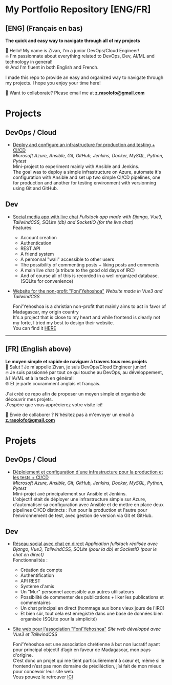 # My Portfolio Repository [ENG/FR]
## [ENG] (Français en bas)
**The quick and easy way to navigate through all of my projects**

👋 Hello! My name is Zivan, I'm a junior DevOps/Cloud Engineer!  
🔥 I'm passionnate about everything related to DevOps, Dev, AI/ML and technology in general!  
🌐 And I'm fluent in both English and French.

I made this repo to provide an easy and organized way to navigate through my projects. I hope you enjoy your time here!

🤝 Want to collaborate? Please email me at **z.rasolofo@gmail.com**


# Projects
## DevOps / Cloud
- [Deploy and configure an infrastructure for production and testing + CI/CD](https://github.com/Zivan-R/MINI-PROJECT-ansible-jenkins-python)  
*Microsoft Azure, Ansible, Git, GitHub, Jenkins, Docker, MySQL, Python, Pytest*  
Mini-project to experiment mainly with Ansible and Jenkins.  
The goal was to deploy a simple infrastructure on Azure, automate it's configuration with Ansible and set up two simple CI/CD pipelines, one for production and another for testing environment with versionning using Git and GitHub.

## Dev
- [Social media app with live chat](https://github.com/Zivan-R/PROJECT-live-chat-social-media-app)
*Fullstack app made with Django, Vue3, TailwindCSS, SQLite (db) and SocketIO (for the live chat)*  
Features:
   - Account creation
   - Authentication
   - REST API
   - A friend system
   - A personnal "wall" accessible to other users
   - The possibility of commenting posts + liking posts and comments
   - A main live chat (a tribute to the good old days of IRC)
   - And of course all of this is recorded in a well organized database. (SQLite for convenience)

- [Website for the non-profit "Foni'Yehoshoa"](https://github.com/Zivan-R/PROJET-site-web-pour-l-association-foni-yehoshoa)
*Website made in Vue3 and TailwindCSS* 

  Foni'Yehoshoa is a christian non-profit that mainly aims to act in favor of Madagascar, my origin country  
It's a project that is close to my heart and while frontend is clearly not my forte, I tried my best to design their website.  
You can find it [HERE](https://foniyehoshoa.org)

---

## [FR] (English above)
**Le moyen simple et rapide de naviguer à travers tous mes projets**  
👋 Salut ! Je m'appelle Zivan, je suis DevOps/Cloud Engineer junior!  
🔥 Je suis passionné par tout ce qui touche au DevOps, au développement, à l'IA/ML et à la tech en général!  
🌐 Et je parle couramment anglais et français.

J'ai créé ce repo afin de proposer un moyen simple et organisé de découvrir mes projets.  
J'espère que vous apprécierez votre visite ici!

🤝 Envie de collaborer ? N'hésitez pas à m'envoyer un email à **z.rasolofo@gmail.com**

# Projets
## DevOps / Cloud
- [Déploiement et configuration d'une infrastructure pour la production et les tests + CI/CD](https://github.com/Zivan-R/MINI-PROJECT-ansible-jenkins-python)  
*Microsoft Azure, Ansible, Git, GitHub, Jenkins, Docker, MySQL, Python, Pytest*  
Mini-projet axé principalement sur Ansible et Jenkins.  
L'objectif était de déployer une infrastructure simple sur Azure, d'automatiser sa configuration avec Ansible et de mettre en place deux pipelines CI/CD distincts : l'un pour la production et l'autre pour l'environnement de test, avec gestion de version via Git et GitHub.

## Dev
- [Réseau social avec chat en direct](https://github.com/Zivan-R/PROJECT-live-chat-social-media-app)
*Application fullstack réalisée avec Django, Vue3, TailwindCSS, SQLite (pour la db) et SocketIO (pour le chat en direct)*  
Fonctionnalités :
   - Création de compte
   - Authentification
   - API REST
   - Système d'amis
   - Un "Mur" personnel accessible aux autres utilisateurs
   - Possibilité de commenter des publications + liker les publications et commentaires
   - Un chat principal en direct (hommage aux bons vieux jours de l'IRC)
   - Et bien sûr, tout cela est enregistré dans une base de données bien organisée (SQLite pour la simplicité)

- [Site web pour l'association "Foni'Yehoshoa"](https://github.com/Zivan-R/PROJET-site-web-pour-l-association-foni-yehoshoa)
*Site web développé avec Vue3 et TailwindCSS* 

  Foni'Yehoshoa est une association chrétienne à but non lucratif ayant pour principal objectif d’agir en faveur de Madagascar, mon pays d'origine.  
C’est donc un projet qui me tient particulièrement à cœur et, même si le frontend n’est pas mon domaine de prédiléction, j’ai fait de mon mieux pour concevoir leur site web.  
Vous pouvez le retrouver [ICI](https://foniyehoshoa.org)